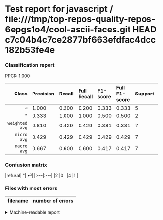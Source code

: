 # Test report for javascript / file:///tmp/top-repos-quality-repos-6epgs1o4/cool-ascii-faces.git HEAD c7c04b4c7ce2877bf663efdfac4dcc182b53fe4e

### Classification report

PPCR: 1.000

| Class | Precision | Recall | Full Recall | F1-score | Full F1-score | Support | Full Support | PPCR |
|------:|:----------|:-------|:------------|:---------|:---------|:--------|:-------------|:-----|
| `⏎` | 1.000| 0.200| 0.200| 0.333| 0.333| 5| 5| 1.000 |
| `"` | 0.333| 1.000| 1.000| 0.500| 0.500| 2| 2| 1.000 |
| `weighted avg` | 0.810| 0.429| 0.429| 0.381| 0.381| 7| 7| 1.000 |
| `micro avg` | 0.429| 0.429| 0.429| 0.429| 0.429| 7| 7| 1.000 |
| `macro avg` | 0.667| 0.600| 0.600| 0.417| 0.417| 7| 7| 1.000 |

### Confusion matrix

|refusal|  "| ⏎| 
|:---|:---|
|2 |0 |
|4 |1 |

### Files with most errors

| filename | number of errors|
|:----:|:-----|

<details>
    <summary>Machine-readable report</summary>
```json
{
  "cl_report": {"\"": {"f1-score": 0.5, "precision": 0.3333333333333333, "recall": 1.0, "support": 2}, "macro avg": {"f1-score": 0.4166666666666667, "precision": 0.6666666666666666, "recall": 0.6, "support": 7}, "micro avg": {"f1-score": 0.42857142857142855, "precision": 0.42857142857142855, "recall": 0.42857142857142855, "support": 7}, "weighted avg": {"f1-score": 0.380952380952381, "precision": 0.8095238095238095, "recall": 0.42857142857142855, "support": 7}, "\u23ce": {"f1-score": 0.33333333333333337, "precision": 1.0, "recall": 0.2, "support": 5}},
  "cl_report_full": {"\"": {"f1-score": 0.5, "precision": 0.3333333333333333, "recall": 1.0, "support": 2}, "macro avg": {"f1-score": 0.4166666666666667, "precision": 0.6666666666666666, "recall": 0.6, "support": 7}, "micro avg": {"f1-score": 0.42857142857142855, "precision": 0.42857142857142855, "recall": 0.42857142857142855, "support": 7}, "weighted avg": {"f1-score": 0.380952380952381, "precision": 0.8095238095238095, "recall": 0.42857142857142855, "support": 7}, "\u23ce": {"f1-score": 0.33333333333333337, "precision": 1.0, "recall": 0.2, "support": 5}},
  "ppcr": 1.0
}
```
</details>
